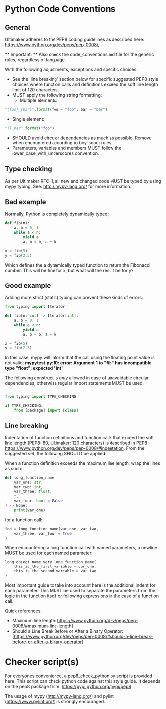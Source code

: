 Python Code Conventions
=======

General
---
Ultimaker adheres to the PEP8 coding guidelines as described here: https://www.python.org/dev/peps/pep-0008/,

** Important: **
Also check the code_conventions.md file for the generic rules, regardless of language.

With the following adjustments, exceptions and specific choices:
* See the 'line breaking' section below for specific suggested PEP8 style choices where function calls and definitions exceed the soft line length limit of 120 characters.
* MUST apply the following string formatting:
  * Multiple elements:
``` python
"{foo}_{bar}".format(foo = "foo", bar = "bar")
```
 * Single element:
``` python
"{}_bar".format("foo")
```
* SHOULD avoid circular dependencies as much as possible. Remove when encountered according to boy-scout rules.
* Parameters, variables and members MUST follow the lower_case_with_underscores convention.

Type checking
---
As per Ultimaker RFC-1, all new and changed code MUST be typed by using mypy typing. See: http://mypy-lang.org/ for more information.

## Bad example
Normally, Python is completely dynamically typed;
``` python
def fib(n):
    a, b = 0, 1
    while a < n:
        yield a
        a, b = b, a + b

x = fib(5)
y = fib(2.5)
```
Which defines the a dynamically typed function to return the Fibonacci number.
This will be fine for x, but what will the result be for y?
## Good example
Adding more strict (static) typing can prevent these kinds of errors:
``` python
from typing import Iterator

def fib(n: int) -> Iterator[int]:
    a, b = 0, 1
    while a < n:
        yield a
        a, b = b, a + b

x = fib(5)
y = fib(2.5)
```
In this case, mypy will inform that the call using the floating point value is not valid:
__mypytest.py:10: error: Argument 1 to "fib" has incompatible type "float"; expected "int"__

The following construct is _only_ allowed in case of unavoidable circular dependencies, otherwise regular import statements MUST be used.
``` python

from typing import TYPE_CHECKING

if TYPE_CHECKING:
    from [package] import [class]
```
Line breaking
---
Indentation of function definitions and function calls that exceed the soft line length (PEP8: 80, Ultimaker: 120 characters) is described in PEP8 https://www.python.org/dev/peps/pep-0008/#indentation. From the suggested set, the following SHOULD be applied:

When a function definition exceeds the maximum line length, wrap the lines as such:
``` python
def long_function_name(
    var_one: str,
    var_two: int,
    var_three: float,
    *,
    var_four: bool = False
) -> None:
    print(var_one)
```
for a function call:
``` python
foo = long_function_name(var_one, var_two,
    var_three, var_four = True
)
```
When encountering a long function call with named parameters, a newline MUST be used for each named parameter:
``` python
long_object_name.very_long_function_name(
    this_is_the_first_variable = var_one,
    this_is_the_second_variable = var_two
)
```
Most important guide to take into account here is the additional indent for each parameter. This MUST be used to separate the parameters from the logic in the function itself or following expressions in the case of a function call.

Quick references:
* Maximum line length: https://www.python.org/dev/peps/pep-0008/#maximum-line-length]
* Should a Line Break Before or After a Binary Operator: [https://www.python.org/dev/peps/pep-0008/#should-a-line-break-before-or-after-a-binary-operator]

Checker script(s)
=======
For everyones convenience, a pep8_check_python.py script is provided here. This script can check python code against this style guide. It depends on the pep8 package from: https://pypi.python.org/pypi/pep8

The usage of mypy (http://mypy-lang.org/) and pylint (https://www.pylint.org/) is strongly encouraged.
